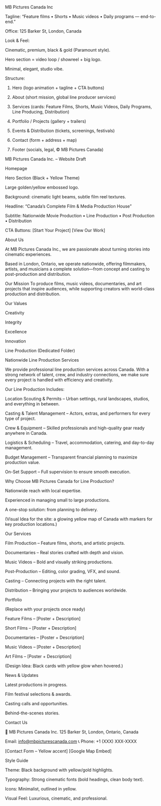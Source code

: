 MB Pictures Canada Inc

Tagline: “Feature films • Shorts • Music videos • Daily programs — end-to-end.”

Office: 125 Barker St, London, Canada


Look & Feel:

Cinematic, premium, black & gold (Paramount style).

Hero section = video loop / showreel + big logo.

Minimal, elegant, studio vibe.


Structure:

1. Hero (logo animation + tagline + CTA buttons)


2. About (short mission, global line producer services)


3. Services (cards: Feature Films, Shorts, Music Videos, Daily Programs, Line Producing, Distribution)


4. Portfolio / Projects (gallery + trailers)


5. Events & Distribution (tickets, screenings, festivals)


6. Contact (form + address + map)


7. Footer (socials, legal, © MB Pictures Canada)




MB Pictures Canada Inc. – Website Draft


 Homepage

Hero Section (Black + Yellow Theme)

Large golden/yellow embossed logo.

Background: cinematic light beams, subtle film reel textures.

Headline:
“Canada’s Complete Film & Media Production House”

Subtitle:
Nationwide Movie Production • Line Production • Post Production • Distribution

CTA Buttons:
[Start Your Project] [View Our Work]


About Us

At MB Pictures Canada Inc., we are passionate about turning stories into cinematic experiences.

Based in London, Ontario, we operate nationwide, offering filmmakers, artists, and musicians a complete solution—from concept and casting to post-production and distribution.

Our Mission
To produce films, music videos, documentaries, and art projects that inspire audiences, while supporting creators with world-class production and distribution.

Our Values

Creativity

Integrity

Excellence

Innovation



 Line Production (Dedicated Folder)

Nationwide Line Production Services

We provide professional line production services across Canada. With a strong network of talent, crew, and industry connections, we make sure every project is handled with efficiency and creativity.

Our Line Production Includes:

Location Scouting & Permits – Urban settings, rural landscapes, studios, and everything in between.

 Casting & Talent Management – Actors, extras, and performers for every type of project.

Crew & Equipment – Skilled professionals and high-quality gear ready anywhere in Canada.

 Logistics & Scheduling – Travel, accommodation, catering, and day-to-day management.

Budget Management – Transparent financial planning to maximize production value.

On-Set Support – Full supervision to ensure smooth execution.


Why Choose MB Pictures Canada for Line Production?

Nationwide reach with local expertise.

Experienced in managing small to large productions.

A one-stop solution: from planning to delivery.


(Visual Idea for the site: a glowing yellow map of Canada with markers for key production locations.)


 Our Services

Film Production – Feature films, shorts, and artistic projects.

Documentaries – Real stories crafted with depth and vision.

Music Videos – Bold and visually striking productions.

Post-Production – Editing, color grading, VFX, and sound.

Casting – Connecting projects with the right talent.

Distribution – Bringing your projects to audiences worldwide.


 Portfolio

(Replace with your projects once ready)

Feature Films – [Poster + Description]

Short Films – [Poster + Description]

Documentaries – [Poster + Description]

Music Videos – [Poster + Description]

Art Films – [Poster + Description]


(Design Idea: Black cards with yellow glow when hovered.)


News & Updates

Latest productions in progress.

Film festival selections & awards.

Casting calls and opportunities.

Behind-the-scenes stories.



 Contact Us

📍 MB Pictures Canada Inc.
125 Barker St, London, Ontario, Canada

 Email: info@mbpicturescanada.com
📞 Phone: +1 (XXX) XXX-XXXX

[Contact Form – Yellow accent]
[Google Map Embed]




 Style Guide

Theme: Black background with yellow/gold highlights.

Typography: Strong cinematic fonts (bold headings, clean body text).

Icons: Minimalist, outlined in yellow.

Visual Feel: Luxurious, cinematic, and professional.